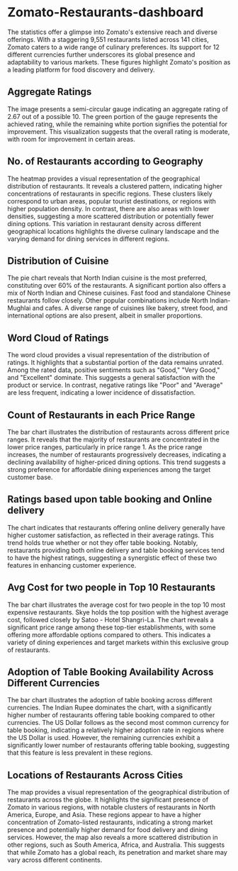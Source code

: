 # Zomato-Restaurants-dashboard ## 
The statistics offer a glimpse into Zomato's extensive reach and diverse offerings. With a staggering 9,551 restaurants listed across 141 cities, Zomato caters to a wide range of culinary preferences. Its support for 12 different currencies further underscores its global presence and adaptability to various markets. These figures highlight Zomato's position as a leading platform for food discovery and delivery.

## Aggregate Ratings ## 
The image presents a semi-circular gauge indicating an aggregate rating of 2.67 out of a possible 10. The green portion of the gauge represents the achieved rating, while the remaining white portion signifies the potential for improvement. This visualization suggests that the overall rating is moderate, with room for improvement in certain areas.

## No. of Restaurants according to Geography ## 
The heatmap provides a visual representation of the geographical distribution of restaurants. It reveals a clustered pattern, indicating higher concentrations of restaurants in specific regions. These clusters likely correspond to urban areas, popular tourist destinations, or regions with higher population density. In contrast, there are also areas with lower densities, suggesting a more scattered distribution or potentially fewer dining options. This variation in restaurant density across different geographical locations highlights the diverse culinary landscape and the varying demand for dining services in different regions.

## Distribution of Cuisine ## 
The pie chart reveals that North Indian cuisine is the most preferred, constituting over 60% of the restaurants. A significant portion also offers a mix of North Indian and Chinese cuisines. Fast food and standalone Chinese restaurants follow closely. Other popular combinations include North Indian-Mughlai and cafes. A diverse range of cuisines like bakery, street food, and international options are also present, albeit in smaller proportions.

## Word Cloud of Ratings ## 
The word cloud provides a visual representation of the distribution of ratings. It highlights that a substantial portion of the data remains unrated. Among the rated data, positive sentiments such as "Good," "Very Good," and "Excellent" dominate. This suggests a general satisfaction with the product or service. In contrast, negative ratings like "Poor" and "Average" are less frequent, indicating a lower incidence of dissatisfaction.

## Count of Restaurants in each Price Range ## 
The bar chart illustrates the distribution of restaurants across different price ranges. It reveals that the majority of restaurants are concentrated in the lower price ranges, particularly in price range 1. As the price range increases, the number of restaurants progressively decreases, indicating a declining availability of higher-priced dining options. This trend suggests a strong preference for affordable dining experiences among the target customer base.

## Ratings based upon table booking and Online delivery ## 
The chart indicates that restaurants offering online delivery generally have higher customer satisfaction, as reflected in their average ratings. This trend holds true whether or not they offer table booking. Notably, restaurants providing both online delivery and table booking services tend to have the highest ratings, suggesting a synergistic effect of these two features in enhancing customer experience.

## Avg Cost for two people in Top 10 Restaurants ## 
The bar chart illustrates the average cost for two people in the top 10 most expensive restaurants. Skye holds the top position with the highest average cost, followed closely by Satoo - Hotel Shangri-La. The chart reveals a significant price range among these top-tier establishments, with some offering more affordable options compared to others. This indicates a variety of dining experiences and target markets within this exclusive group of restaurants.

## Adoption of Table Booking Availability Across Different Currencies ## 
The bar chart illustrates the adoption of table booking across different currencies. The Indian Rupee dominates the chart, with a significantly higher number of restaurants offering table booking compared to other currencies. The US Dollar follows as the second most common currency for table booking, indicating a relatively higher adoption rate in regions where the US Dollar is used. However, the remaining currencies exhibit a significantly lower number of restaurants offering table booking, suggesting that this feature is less prevalent in these regions.

## Locations of Restaurants Across Cities ## 
The map provides a visual representation of the geographical distribution of restaurants across the globe. It highlights the significant presence of Zomato in various regions, with notable clusters of restaurants in North America, Europe, and Asia. These regions appear to have a higher concentration of Zomato-listed restaurants, indicating a strong market presence and potentially higher demand for food delivery and dining services. However, the map also reveals a more scattered distribution in other regions, such as South America, Africa, and Australia. This suggests that while Zomato has a global reach, its penetration and market share may vary across different continents.
